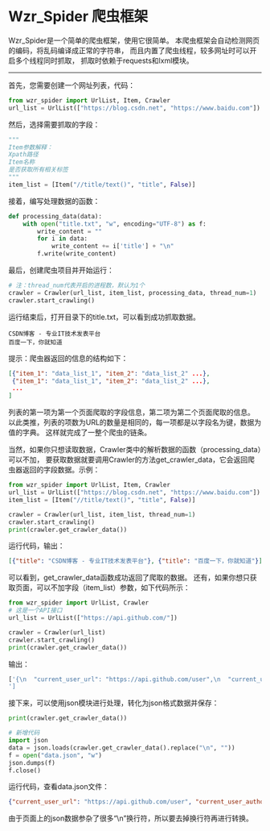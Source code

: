 # Wzr_Spider 爬虫框架
Wzr_Spider是一个简单的爬虫框架，使用它很简单。
本爬虫框架会自动检测网页的编码，将乱码编译成正常的字符串，
而且内置了爬虫线程，较多网址时可以开启多个线程同时抓取，
抓取时依赖于requests和lxml模块。
***
首先，您需要创建一个网址列表，代码：
```py
from wzr_spider import UrlList, Item, Crawler
url_list = UrlList(["https://blog.csdn.net", "https://www.baidu.com"])
```
然后，选择需要抓取的字段：
```py
"""
Item参数解释：
Xpath路径
Item名称
是否获取所有相关标签
"""
item_list = [Item("//title/text()", "title", False)]
```
接着，编写处理数据的函数：
```py
def processing_data(data):
    with open("title.txt", "w", encoding="UTF-8") as f:
        write_content = ""
        for i in data:
            write_content += i['title'] + "\n"
        f.write(write_content)
```
最后，创建爬虫项目并开始运行：
```py
# 注：thread_num代表开启的进程数，默认为1个
crawler = Crawler(url_list, item_list, processing_data, thread_num=1)
crawler.start_crawling()
```
运行结束后，打开目录下的title.txt，可以看到成功抓取数据。
```
CSDN博客 - 专业IT技术发表平台
百度一下，你就知道
```
提示：爬虫器返回的信息的结构如下：
```json
[{"item_1": "data_list_1", "item_2": "data_list_2" ...},
 {"item_1": "data_list_1", "item_2": "data_list_2" ...},
 ...
]
```
列表的第一项为第一个页面爬取的字段信息，第二项为第二个页面爬取的信息。
以此类推，列表的项数为URL的数量是相同的，每一项都是以字段名为键，数据为值的字典。
这样就完成了一整个爬虫的链条。

当然，如果你只想读取数据，Crawler类中的解析数据的函数（processing_data）可以不加，
要获取数据就要调用Crawler的方法get_crawler_data，它会返回爬虫器返回的字段数据。示例：
```py
from wzr_spider import UrlList, Item, Crawler
url_list = UrlList(["https://blog.csdn.net", "https://www.baidu.com"])
item_list = [Item("//title/text()", "title", False)]

crawler = Crawler(url_list, item_list, thread_num=1)
crawler.start_crawling()
print(crawler.get_crawler_data())
```
运行代码，输出：
```json
[{"title": "CSDN博客 - 专业IT技术发表平台"}, {"title": "百度一下，你就知道"}]
```
可以看到，get_crawler_data函数成功返回了爬取的数据。
还有，如果你想只获取页面，可以不加字段（item_list）参数，如下代码所示：
```py
from wzr_spider import UrlList, Crawler
# 这是一个API接口
url_list = UrlList(["https://api.github.com/"])

crawler = Crawler(url_list)
crawler.start_crawling()
print(crawler.get_crawler_data())
```
输出：
```js
['{\n  "current_user_url": "https://api.github.com/user",\n  "current_user_authorizations_html_url": "https://github.com/settings/connections/applications{/client_id}",\n ...
']
```
接下来，可以使用json模块进行处理，转化为json格式数据并保存：
```py
print(crawler.get_crawler_data())

# 新增代码
import json
data = json.loads(crawler.get_crawler_data().replace("\n", ""))
f = open("data.json", "w")
json.dumps(f)
f.close()
```
运行代码，查看data.json文件：
```json
{"current_user_url": "https://api.github.com/user", "current_user_authorizations_html_url": "", ...}
```
由于页面上的json数据参杂了很多“\n”换行符，所以要去掉换行符再进行转换。